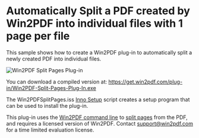 # Automatically Split a PDF created by Win2PDF into individual files with 1 page per file

This sample shows how to create a Win2PDF plug-in to automatically split a newly created PDF into individual files.

![Win2PDF Split Pages Plug-in](https://www.win2pdf.com/assets/images/win2pdf/plug-in/win2pdf-split-pages-plug-in.png)

You can download a compiled version at: https://get.win2pdf.com/plug-in/Win2PDF-Split-Pages-Plug-In.exe

The Win2PDFSplitPages.iss [Inno Setup](https://jrsoftware.org/isinfo.php) script creates a setup program that can be used to install the plug-in.

This plug-in uses the [Win2PDF command line](https://www.win2pdf.com/doc/win2pdf-desktop-command-line.html) to [split pages](https://www.win2pdf.com/doc/command-line-split-pages-pdf.html) from the PDF, and requires a licensed version of Win2PDF.  Contact support@win2pdf.com for a time limited evaluation license.
